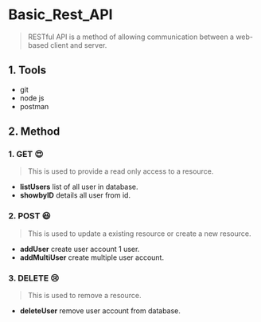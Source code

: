 # Basic_Rest_API
>  RESTful API is a method of allowing communication between a web-based client and server. 
## 1. Tools
 - git
 - node js
 - postman

 ## 2. Method
 ### 1. GET :heart_eyes:
 > This is used to provide a read only access to a resource.
 - **listUsers** list of all user in database.
 - **showbyID** details all user from id.
 ### 2. POST :laughing:
> This is used to update a existing resource or create a new resource.
 - **addUser** create user account 1 user. 
 - **addMultiUser** create multiple user account.
 ### 3. DELETE :cry:
 > This is used to remove a resource.
 - **deleteUser** remove user account from database.
